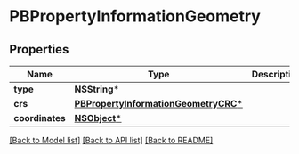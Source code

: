 # PBPropertyInformationGeometry

## Properties
Name | Type | Description | Notes
------------ | ------------- | ------------- | -------------
**type** | **NSString*** |  | [optional] 
**crs** | [**PBPropertyInformationGeometryCRC***](PBPropertyInformationGeometryCRC.md) |  | [optional] 
**coordinates** | [**NSObject***](.md) |  | [optional] 

[[Back to Model list]](../README.md#documentation-for-models) [[Back to API list]](../README.md#documentation-for-api-endpoints) [[Back to README]](../README.md)


